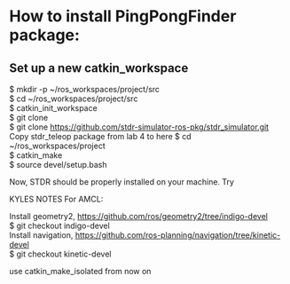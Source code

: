 # How to install PingPongFinder package:  
## Set up a new catkin_workspace  
$ mkdir -p ~/ros_workspaces/project/src  
$ cd ~/ros_workspaces/project/src  
$ catkin_init_workspace  
$ git clone <THIS REPO>  
$ git clone https://github.com/stdr-simulator-ros-pkg/stdr_simulator.git  
  Copy stdr_teleop package from lab 4 to here
$ cd ~/ros_workspaces/project  
$ catkin_make  
$ source devel/setup.bash  

Now, STDR should be properly installed on your machine. Try 



KYLES NOTES
For AMCL:

Install geometry2, https://github.com/ros/geometry2/tree/indigo-devel  
$ git checkout indigo-devel  
Install navigation, https://github.com/ros-planning/navigation/tree/kinetic-devel  
$ git checkout kinetic-devel  

use catkin_make_isolated from now on

